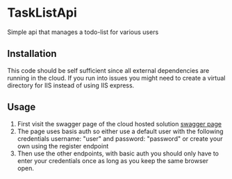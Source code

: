 # TaskListApi
Simple api that manages a todo-list for various users

## Installation
This code should be self sufficient since all external dependencies are running in the cloud. If you run into issues you might need to create a virtual directory for IIS instead of using IIS express.

## Usage
1. First visit the swagger page of the cloud hosted solution [swagger page](http://tasklistapi.azurewebsites.net/swagger)
2. The page uses basis auth so either use a default user with the following credentials username: "user" and password: "password" or create your own using the register endpoint
3. Then use the other endpoints, with basic auth you should only have to enter your credentials once as long as you keep the same browser open.